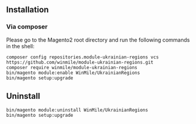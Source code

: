 Installation
------------

### Via composer

Please go to the Magento2 root directory and run the following commands in the shell:

```
composer config repositories.module-ukrainian-regions vcs https://github.com/winmile/module-ukrainian-regions.git
composer require winmile/module-ukrainian-regions
bin/magento module:enable WinMile/UkrainianRegions
bin/magento setup:upgrade
```

Uninstall
------------

```
bin/magento module:uninstall WinMile/UkrainianRegions
bin/magento setup:upgrade
```
